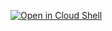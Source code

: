 [![Open in Cloud Shell](https://gstatic.com/cloudssh/images/open-btn.svg)](https://shell.cloud.google.com/cloudshell/editor?cloudshell_git_repo=https://github.com/galz10/contact-center-ai-samples.git?cloudshell_workspace=easy-run-agent-button/)